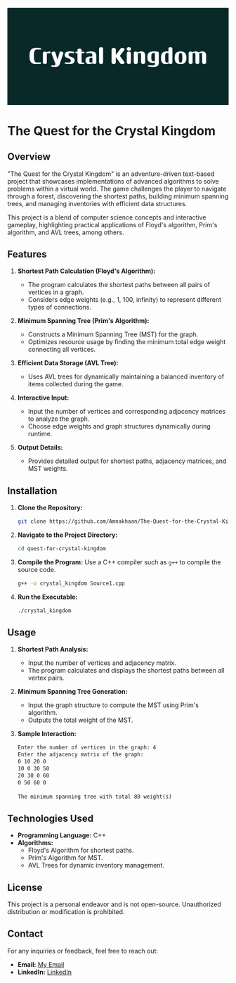 ![image_alt](https://github.com/Amnakhaan/The-Quest-for-the-Crystal-Kingdom/blob/56c6b694c98b0069d23c3ee8fece4b20e9b81c18/Crystal_Kingdom.png)
# The Quest for the Crystal Kingdom
## Overview

"The Quest for the Crystal Kingdom" is an adventure-driven text-based project that showcases implementations of advanced algorithms to solve problems within a virtual world. The game challenges the player to navigate through a forest, discovering the shortest paths, building minimum spanning trees, and managing inventories with efficient data structures.

This project is a blend of computer science concepts and interactive gameplay, highlighting practical applications of Floyd's algorithm, Prim's algorithm, and AVL trees, among others.

## Features

1. **Shortest Path Calculation (Floyd's Algorithm):**
   - The program calculates the shortest paths between all pairs of vertices in a graph.
   - Considers edge weights (e.g., 1, 100, infinity) to represent different types of connections.

2. **Minimum Spanning Tree (Prim's Algorithm):**
   - Constructs a Minimum Spanning Tree (MST) for the graph.
   - Optimizes resource usage by finding the minimum total edge weight connecting all vertices.

3. **Efficient Data Storage (AVL Tree):**
   - Uses AVL trees for dynamically maintaining a balanced inventory of items collected during the game.

4. **Interactive Input:**
   - Input the number of vertices and corresponding adjacency matrices to analyze the graph.
   - Choose edge weights and graph structures dynamically during runtime.

5. **Output Details:**
   - Provides detailed output for shortest paths, adjacency matrices, and MST weights.

## Installation

1. **Clone the Repository:**
   ```bash
   git clone https://github.com/Amnakhaan/The-Quest-for-the-Crystal-Kingdom.git
   ```

2. **Navigate to the Project Directory:**
   ```bash
   cd quest-for-crystal-kingdom
   ```

3. **Compile the Program:**
   Use a C++ compiler such as `g++` to compile the source code.
   ```bash
   g++ -o crystal_kingdom Source1.cpp
   ```

4. **Run the Executable:**
   ```bash
   ./crystal_kingdom
   ```

## Usage

1. **Shortest Path Analysis:**
   - Input the number of vertices and adjacency matrix.
   - The program calculates and displays the shortest paths between all vertex pairs.

2. **Minimum Spanning Tree Generation:**
   - Input the graph structure to compute the MST using Prim's algorithm.
   - Outputs the total weight of the MST.

3. **Sample Interaction:**
   ```plaintext
   Enter the number of vertices in the graph: 4
   Enter the adjacency matrix of the graph:
   0 10 20 0
   10 0 30 50
   20 30 0 60
   0 50 60 0

   The minimum spanning tree with total 80 weight(s)
   ```

## Technologies Used

- **Programming Language:** C++
- **Algorithms:**
  - Floyd's Algorithm for shortest paths.
  - Prim's Algorithm for MST.
  - AVL Trees for dynamic inventory management.

## License

This project is a personal endeavor and is not open-source. Unauthorized distribution or modification is prohibited.

## Contact

For any inquiries or feedback, feel free to reach out:

- **Email:** [My Email](amnakhann313@gmail.com)
- **LinkedIn:** [LinkedIn](https://www.linkedin.com/in/amna-khann313/)

